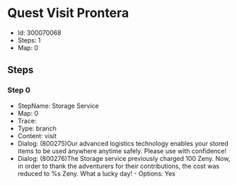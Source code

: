 # Quest Visit Prontera

- Id: 300070068
- Steps: 1
- Map: 0

## Steps

### Step 0
- StepName:  Storage Service
- Map:  0
- Trace:  
- Type:  branch
- Content:  visit
- Dialog: (800275)Our advanced logistics technology enables your stored items to be used anywhere anytime safely. Please use with confidence!
- Dialog: (800276)The Storage service previously charged 100 Zeny. Now, in order to thank the adventurers for their contributions, the cost was reduced to %s Zeny. What a lucky day! - Options: Yes


